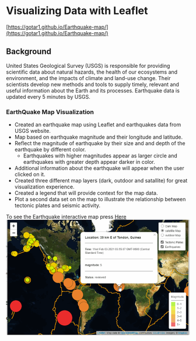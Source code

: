 # Visualizing Data with Leaflet

[https://gotar1.github.io/Earthquake-map/](https://gotar1.github.io/Earthquake-map/)

## Background

United States Geological Survey (USGS) is responsible for providing scientific data about natural hazards, the health of our ecosystems and environment,
and the impacts of climate and land-use change. Their scientists develop
new methods and tools to supply timely, relevant and useful information about the Earth and its processes. Earthquake data is updated every 5 minutes by USGS.

### EarthQuake Map Visualization

* Created an earthquake map using Leaflet and earthquakes data from USGS website.
* Map based on earthquake magnitude and their longitude and latitude.
* Reflect the magnitude of earthquake by their size and and depth of the earthquake by different color.
  * Earthquakes with higher magnitudes appear as larger circle and earthquakes with greater depth appear darker in color.
* Additional information about the earthquake will appear when the user clicked on it.
* Created three different map layers (dark, outdoor and satallite) for great visualization experience.
* Created a legend that will provide context for the map data.
* Plot a second data set on the map to illustrate the relationship between tectonic plates and seismic activity.

To see the Earthquake interactive map press [Here](https://gotar1.github.io/leaflet-challenge/)
![map](images/map.GIF)


